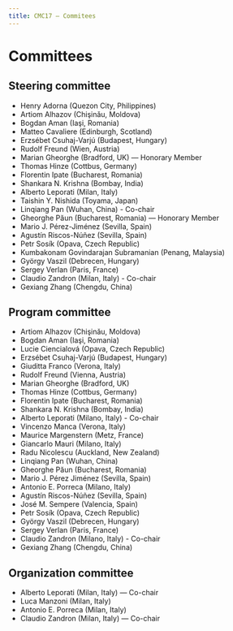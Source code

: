 ```yaml
---
title: CMC17 – Commitees
---
```


Committees
==========

Steering committee
------------------

* Henry Adorna (Quezon City, Philippines)
* Artiom Alhazov (Chişinǎu, Moldova)
* Bogdan Aman (Iaşi, Romania)
* Matteo Cavaliere (Edinburgh, Scotland)
* Erzsébet Csuhaj-Varjú (Budapest, Hungary)
* Rudolf Freund (Wien, Austria)
* Marian Gheorghe (Bradford, UK) — Honorary Member
* Thomas Hinze (Cottbus, Germany)
* Florentin Ipate (Bucharest, Romania)
* Shankara N. Krishna (Bombay, India)
* Alberto Leporati (Milan, Italy)
* Taishin Y. Nishida (Toyama, Japan)
* Linqiang Pan (Wuhan, China) - Co-chair
* Gheorghe Păun (Bucharest, Romania) — Honorary Member
* Mario J. Pérez-Jiménez (Sevilla, Spain)
* Agustín Riscos-Núñez (Sevilla, Spain)
* Petr Sosík (Opava, Czech Republic)
* Kumbakonam Govindarajan Subramanian (Penang, Malaysia)
* György Vaszil (Debrecen, Hungary)
* Sergey Verlan (Paris, France)
* Claudio Zandron (Milan, Italy) - Co-chair
* Gexiang Zhang (Chengdu, China)

Program committee
---------------------

* Artiom Alhazov (Chişinǎu, Moldova)
* Bogdan Aman (Iaşi, Romania)
* Lucie Ciencialová (Opava, Czech Republic)
* Erzsébet Csuhaj-Varjú (Budapest, Hungary)
* Giuditta Franco (Verona, Italy)
* Rudolf Freund (Vienna, Austria)
* Marian Gheorghe (Bradford, UK)
* Thomas Hinze (Cottbus, Germany)
* Florentin Ipate (Bucharest, Romania)
* Shankara N. Krishna (Bombay, India)
* Alberto Leporati (Milano, Italy) - Co-chair
* Vincenzo Manca (Verona, Italy)
* Maurice Margenstern (Metz, France)
* Giancarlo Mauri (Milano, Italy)
* Radu Nicolescu (Auckland, New Zealand)
* Linqiang Pan (Wuhan, China)
* Gheorghe Păun (Bucharest, Romania)
* Mario J. Pérez Jiménez (Sevilla, Spain)
* Antonio E. Porreca (Milano, Italy)
* Agustín Riscos-Núñez  (Sevilla, Spain)
* José M. Sempere (Valencia, Spain)
* Petr Sosík (Opava, Czech Republic)
* György Vaszil (Debrecen, Hungary)
* Sergey Verlan (Paris, France)
* Claudio Zandron  (Milano, Italy) - Co-chair
* Gexiang Zhang (Chengdu, China)

Organization committee
----------------------

* Alberto Leporati (Milan, Italy) — Co-chair
* Luca Manzoni (Milan, Italy)
* Antonio E. Porreca (Milan, Italy)
* Claudio Zandron (Milan, Italy) — Co-chair
